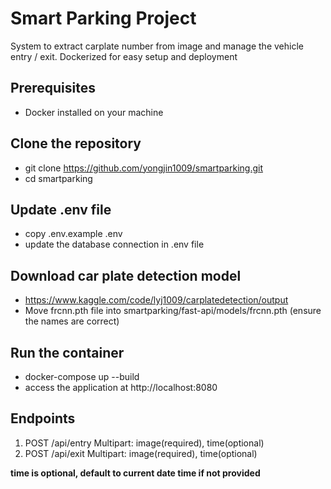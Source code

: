 # Smart Parking Project
System to extract carplate number from image and manage the vehicle entry / exit. Dockerized for easy setup and deployment

## Prerequisites
- Docker installed on your machine

## Clone the repository
- git clone https://github.com/yongjin1009/smartparking.git
- cd smartparking

## Update .env file
- copy .env.example .env
- update the database connection in .env file

## Download car plate detection model
- https://www.kaggle.com/code/lyj1009/carplatedetection/output
- Move frcnn.pth file into smartparking/fast-api/models/frcnn.pth (ensure the names are correct)

## Run the container
- docker-compose up --build
- access the application at http://localhost:8080

## Endpoints
1. POST /api/entry Multipart: image(required), time(optional)
2. POST /api/exit  Multipart: image(required), time(optional)
   
**time is optional, default to current date time if not provided**
   
